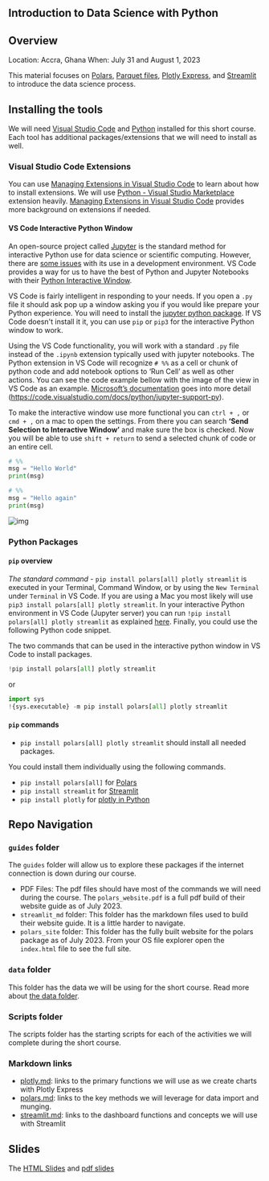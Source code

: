 ## Introduction to Data Science with Python

## Overview

Location: Accra, Ghana When: July 31 and August 1, 2023

This material focuses on [Polars](https://pola-rs.github.io/polars-book/user-guide/), [Parquet files](https://parquet.apache.org/docs/), [Plotly Express](https://plotly.com/python/plotly-express/), and [Streamlit](https://streamlit.io/) to introduce the data science process.

## Installing the tools

We will need [Visual Studio Code](https://code.visualstudio.com/download) and [Python](https://www.python.org/downloads/) installed for this short course. Each tool has additional packages/extensions that we will need to install as well.


### Visual Studio Code Extensions

You can use [Managing Extensions in Visual Studio Code](https://code.visualstudio.com/docs/editor/extension-marketplace) to learn about how to install extensions. We will use [Python - Visual Studio Marketplace](https://marketplace.visualstudio.com/items?itemName=ms-python.python) extension heavily. [Managing Extensions in Visual Studio Code](https://code.visualstudio.com/docs/editor/extension-marketplace) provides more background on extensions if needed.

#### VS Code Interactive Python Window

An open-source project called [Jupyter](http://jupyter-notebook.readthedocs.io/en/latest/) is the standard method for interactive Python use for data science or scientific computing. However, there are [some issues](https://towardsdatascience.com/5-reasons-why-jupyter-notebooks-suck-4dc201e27086) with its use in a development environment. VS Code provides a way for us to have the best of Python and Jupyter Notebooks with their [Python Interactive Window](https://code.visualstudio.com/docs/python/jupyter-support-py).

VS Code is fairly intelligent in responding to your needs. If you open a `.py` file it should ask pop up a window asking you if you would like prepare your Python experience. You will need to install the [jupyter python package](https://jupyter.readthedocs.io/en/latest/install.html). If VS Code doesn't install it it, you can use `pip` or `pip3` for the interactive Python window to work.

Using the VS Code functionality, you will work with a standard `.py` file instead of the `.ipynb` extension typically used with jupyter notebooks. The Python extension in VS Code will recognize `# %%` as a cell or chunk of python code and add notebook options to ‘Run Cell’ as well as other actions. You can see the code example bellow with the image of the view in VS Code as an example. [Microsoft’s documentation](https://code.visualstudio.com/docs/python/jupyter-support-py) goes into more detail (https://code.visualstudio.com/docs/python/jupyter-support-py).

To make the interactive window use more functional you can `ctrl + ,` or `cmd + ,` on a mac to open the settings. From there you can search **‘Send Selection to Interactive Window’** and make sure the box is checked. Now you will be able to use `shift + return` to send a selected chunk of code or an entire cell.

```python
# %%
msg = "Hello World"
print(msg)

# %%
msg = "Hello again"
print(msg)
```

![img](https://file+.vscode-resource.vscode-cdn.net/Users/hathawayj/git/hathawayj/ghana_datascience/img/vscode-code-cells-01.png)

### Python Packages

#### `pip` overview

*The standard command* - `pip install polars[all] plotly streamlit` is executed in your Terminal, Command Window, or by using the `New Terminal` under `Terminal` in VS Code. If you are using a Mac you most likely will use `pip3 install polars[all] plotly streamlit`. In your interactive Python environment in VS Code (Jupyter server) you can run `!pip install polars[all] plotly streamlit` as explained [here](https://jakevdp.github.io/blog/2017/12/05/installing-python-packages-from-jupyter/#How-to-use-Pip-from-the-Jupyter-Notebook). Finally, you could use the following Python code snippet.

The two commands that can be used in the interactive python window in VS Code to install packages.

```python
!pip install polars[all] plotly streamlit
```

or

```python
import sys
!{sys.executable} -m pip install polars[all] plotly streamlit
```

#### `pip` commands

- `pip install polars[all] plotly streamlit` should install all needed packages.

You could install them individually using the following commands.

- `pip install polars[all]` for [Polars](https://pola-rs.github.io/polars-book/user-guide/installation/)
- `pip install streamlit` for [Streamlit](https://docs.streamlit.io/library/get-started/main-concepts)
- `pip install plotly` for [plotly in Python](https://plotly.com/python/getting-started/)

## Repo Navigation

### `guides` folder

The `guides` folder will allow us to explore these packages if the internet connection is down during our course.

- PDF Files: The pdf files should have most of the commands we will need during the course. The `polars_website.pdf` is a full pdf build of their website guide as of July 2023.
- `streamlit_md` folder: This folder has the markdown files used to build their website guide. It is a little harder to navigate.
- `polars_site` folder: This folder has the fully built website for the polars package as of July 2023. From your OS file explorer open the `index.html` file to see the full site.

### `data` folder

This folder has the data we will be using for the short course. Read more about [the data folder](https://file+.vscode-resource.vscode-cdn.net/Users/hathawayj/git/hathawayj/ghana_datascience/data/readme.md).

### Scripts folder

The scripts folder has the starting scripts for each of the activities we will complete during the short course.

### Markdown links

- [plotly.md](https://file+.vscode-resource.vscode-cdn.net/Users/hathawayj/git/hathawayj/ghana_datascience/plotly.md): links to the primary functions we will use as we create charts with Plotly Express
- [polars.md](https://file+.vscode-resource.vscode-cdn.net/Users/hathawayj/git/hathawayj/ghana_datascience/polars.md): links to the key methods we will leverage for data import and munging.
- [streamlit.md](https://file+.vscode-resource.vscode-cdn.net/Users/hathawayj/git/hathawayj/ghana_datascience/streamlit.md): links to the dashboard functions and concepts we will use with Streamlit

## Slides

The [HTML Slides](https://hathawayj.github.io/ghana_datascience/) and [pdf slides](https://github.com/hathawayj/ghana_datascience/blob/slides/slides.pdf)